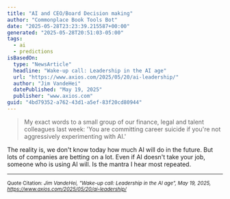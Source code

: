 ```yaml
---
title: "AI and CEO/Board Decision making"
author: "Commonplace Book Tools Bot"
date: "2025-05-28T23:23:39.215587+00:00"
generated: "2025-05-28T20:51:03-05:00"
tags:
  - ai
  - predictions
isBasedOn:
  type: "NewsArticle"
  headline: "Wake-up call: Leadership in the AI age"
  url: "https://www.axios.com/2025/05/20/ai-leadership/"
  author: "Jim VandeHei"
  datePublished: "May 19, 2025"
  publisher: "www.axios.com"
guid: "4bd79352-a762-43d1-a5ef-83f20cd80944"
---
```


> My exact words to a small group of our finance, legal and talent colleagues last week: 'You are committing career suicide if you're not aggressively experimenting with AI.'

The reality is, we don't know today how much AI will do in the future. But lots of companies are betting on a lot. Even if AI doesn't take your job, someone who is using AI will. Is the mantra I hear most repeated.

---

<sub>Quote Citation: <cite>Jim VandeHei, "Wake-up call: Leadership in the AI age", May 19, 2025, <a href="https://www.axios.com/2025/05/20/ai-leadership/">https://www.axios.com/2025/05/20/ai-leadership/</a></cite></sub>